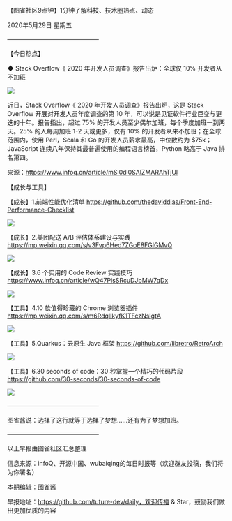 【图雀社区9点钟】1分钟了解科技、技术圈热点、动态

2020年5月29日 星期五

———————————————

【今日热点】   

 ◆ Stack Overflow《 2020 年开发人员调查》报告出炉：全球仅 10% 开发者从不加班

![](https://imgkr.cn-bj.ufileos.com/39b7bdf4-322a-490b-b8e5-52bcce0c8bc8.jpg)

近日，Stack Overflow《 2020 年开发人员调查》报告出炉，这是 Stack Overflow 开展对开发人员年度调查的第 10 年，可以说是见证软件行业巨变与更迭的十年。报告指出，超过 75% 的开发人员至少偶尔加班，每个季度加班一到两天。25% 的人每周加班 1-2 天或更多，仅有 10% 的开发者从来不加班；在全球范围内，使用 Perl，Scala 和 Go 的开发人员薪水最高，中位数约为 $75k；JavaScript 连续八年保持其最普遍使用的编程语言榜首，Python 略高于 Java 排名第四。

来源：https://www.infoq.cn/article/mSl0dl0SAlZMARAhTjUl

【成长与工具】   

【成长】1.前端性能优化清单 https://github.com/thedaviddias/Front-End-Performance-Checklist

![](https://imgkr.cn-bj.ufileos.com/ab3d7b80-ced2-47e0-894b-43a2e29a152b.jpg)

【成长】2.美团配送 A/B 评估体系建设与实践 https://mp.weixin.qq.com/s/v3Fvp6Hed7ZGoE8FGlGMvQ

![](https://imgkr.cn-bj.ufileos.com/93df9d33-fa46-45ae-9b50-0782b034e578.png)

【成长】3.6 个实用的 Code Review 实践技巧 https://www.infoq.cn/article/wQ47PisSRcuDJbMW7qDx

![](https://imgkr.cn-bj.ufileos.com/135e898c-d8a8-4267-ac8b-b454182dc319.png)

【工具】4.10 款值得珍藏的 Chrome 浏览器插件 https://mp.weixin.qq.com/s/m6RdqlIkyfK1TFczNsIgtA

![](https://imgkr.cn-bj.ufileos.com/bed89c60-c5c6-422d-8350-14b598c5f55e.jpg)

【工具】5.Quarkus：云原生 Java 框架 https://github.com/libretro/RetroArch

![](https://imgkr.cn-bj.ufileos.com/59287c8a-da05-4f0f-aad4-547480dfbc98.png)

【工具】6.30 seconds of code：30 秒掌握一个精巧的代码片段 https://github.com/30-seconds/30-seconds-of-code

![](https://imgkr.cn-bj.ufileos.com/37042a1f-7a09-4488-b445-46d0b3ee5b5a.png)

——————————————— 

图雀酱说：选择了这行就等于选择了梦想……还有为了梦想加班。

———————————————

以上早报由图雀社区汇总整理   

信息来源：infoQ、开源中国、wubaiqing的每日时报等（欢迎群友投稿，我们将为你署名）

本期编辑：图雀酱

早报地址：https://github.com/tuture-dev/daily，欢迎传播 & Star，鼓励我们做出更加优质的内容